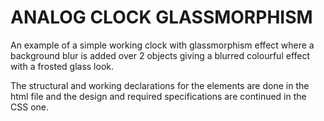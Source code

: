 # ANALOG CLOCK GLASSMORPHISM
 An example of a simple working clock with glassmorphism effect where a background blur is added over 2 objects 
 giving a blurred colourful effect with a frosted glass look.
 
 The structural and working declarations for the elements are done in the html file and the design and required specifications are continued in the CSS one.
 
